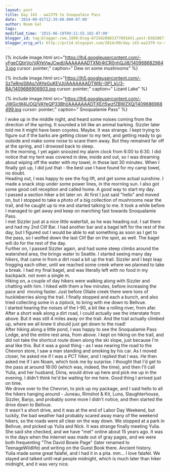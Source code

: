 ```yaml
---
layout: post
title: Day 143 - wa2379 to Snoqualmie Pass
date: '2014-09-01T12:39:00.000-07:00'
author: Noam Gal
tags:
modified_time: '2015-06-19T09:21:55.182-07:00'
blogger_id: tag:blogger.com,1999:blog-8715620883377891841.post-6582087199009082542
blogger_orig_url: http://pct14.blogspot.com/2014/09/day-143-wa2379-to-snoqualmie-pass.html
---
```




{% include image.html src="https://lh4.googleusercontent.com/-yFgeCQtirVo/VAYeVwJCwdI/AAAAAAADTXM/4tCR0nhQJj8/1409686829643.jpg cursor: pointer;" caption=" Dew on some mushrooms" %}


{% include image.html src="https://lh5.googleusercontent.com/-SzTeRmjS8As/VAYeGuKEVJI/AAAAAAADTW8/-0P1_kU3-BA/1409686906903.jpg cursor: pointer;" caption=" Lizard Lake" %}


{% include image.html src="https://lh6.googleusercontent.com/-JWGjcW4lJOQ/VAYeQP33BhI/AAAAAAADTXE/t5wzfZBWZXQ/1409686968499.jpg cursor: pointer;" caption=" Snoqualamie Pass" %}

 I woke up in the middle night, and heard some noises coming from the direction of the spring. It sounded a bit like
 an animal barking. Sizzler later told me it might have been coyotes. Maybe. It was strange. I kept trying to figure
 out if the barks are getting closer to my tent, and getting ready to go outside and make some noise to scare them
 away. But they remained far off at the spring, and I drowsed back to sleep.<br> In the morning, I yet again snoozed
 my alarm clock from 6:00 to 6:30. I did notice that my tent was covered in dew, inside and out, so I was dreaming
 about wiping off the water with my towel, in those last 30 minutes. When I finally got up, I did just that - the
 best use I have found for my camp towel, no doubt.<br> Heading out, I was happy to see the fog lift, and get some
 actual sunshine. I made a snack stop under some power lines, in the morning sun. I also got some good cell reception
 and called home. A good way to start my day.<br> I passed a section hiker a bit later on. At first I just said
 "hello" and moved on, but I stopped to take a photo of a big collection of mushrooms near the trail, and he caught
 up to me and started talking to me. It took a while before I managed to get away and keep on marching fast towards
 Snoqualamie Pass.<br> I met Sizzler just at a nice little waterfall, as he was heading out. I sat there and had my
 2nd Clif Bar. I had another bar and a bagel left for the rest of the day, but I figured out I would be able to eat
 something as soon as I get to the pass, so I wolfed down the last Clif Bar on the spot, as well. The bagel will do
 for the rest of the day.<br> Further on, I passed Sizzler again, and had some steep climbs around the watershed
 area, the brings water to Seattle. I started seeing many day hikers, that came in from a dirt road a bit up the
 trail. Sizzler and I kept leap frogging each other, until we reached some creek where we planned to take a break. I
 had my final bagel, and was literally left with no food in my backpack. not even a single m.<br> Hiking on, a couple
 of day hikers were walking along with Sizzler and chatting with him. I hiked with them a few minutes, before
 increasing the pace and &#160;moving faster. Just before Ollalie creek there were tons of huckleberries along the
 trail. I finally stopped and each a bunch, and also tried collecting some in a ziplock, to bring with me down to
 Bellvue.<br> I started hearing the noises of the I-90, a bit like a rolling river, from afar. After a short walk
 along a dirt road, I could actually see the interstate from above. But it was still 4 miles away on the trail. And
 the trail actually climbed up, where we all knew it should just get down to the road!<br> After hiking along a
 little pond, I was happy to see the Snoqualamie Pass Lodge, and the entire rest area, from above. I kept on hiking
 on the trail, and did not take the shortcut route down along the ski slope, just because I'm anal like this. But it
 was a good thing - as I was nearing the road to the Chevron store, I saw a man standing and smoking by his car. As I
 moved closer, he asked me if I was a PCT hiker, and I replied that I was. He then asked me if I am Noam, which took
 me by surprise. I thought that I'd get to the pass at around 16:00 (which was, indeed, the time), and then I'll call
 Yulia, and her husband, Dima, would drive up here and pick me up in the evening. I didn't think he'd be waiting for
 me here. Good thing I arrived just on time.<br> We drove over to the Chevron, to pick up my package, and I said
 hello to all the hikers hanging around - Juneau, Rimshot &amp; Kit, Luna, Slaughterhouse, Sizzler, Banjo, and
 probably some more I didn't notice, and then started the drive down to Bellvue.<br> It wasn't a short drive, and it
 was at the end of Labor Day Weekend, but luckily, the bad weather had probably scared away many of the weekend
 hikers, so the roads were all clear on the way down. We stopped at a park in Bellvue, and picked up Yulia and Nick.
 It was strange finally meeting Yulia. She said she checked, and we have "met" online about 15 years ago. It was in
 the days when the internet was made out of gray pages, and we were both frequenting "The David Bowie Page" (later
 renamed to TeenageWildlife) and writing on the Guest Book there. Ancient history.<br> Yulia made some great falafel,
 and I had it in a pita. mm... I love falafel. We stayed and talked until real people midnight, which is much later
 than hiker midnight, and it was very nice.<br>